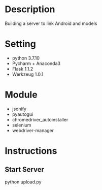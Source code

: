 # Description
Building a server to link Android and models

# Setting
- python 3.7.10
- Pycharm + Anaconda3
- Flask 1.1.2
- Werkzeug 1.0.1

# Module
- jsonify
- pyautogui
- chromedriver_autoinstaller
- selenium
- webdriver-manager


# Instructions
## Start Server

  python upload.py



